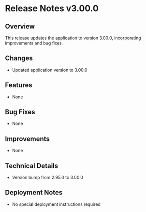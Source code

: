 # Release Notes v3.00.0

## Overview
This release updates the application to version 3.00.0, incorporating improvements and bug fixes.

## Changes
- Updated application version to 3.00.0

## Features
- None

## Bug Fixes
- None

## Improvements
- None

## Technical Details
- Version bump from 2.95.0 to 3.00.0

## Deployment Notes
- No special deployment instructions required